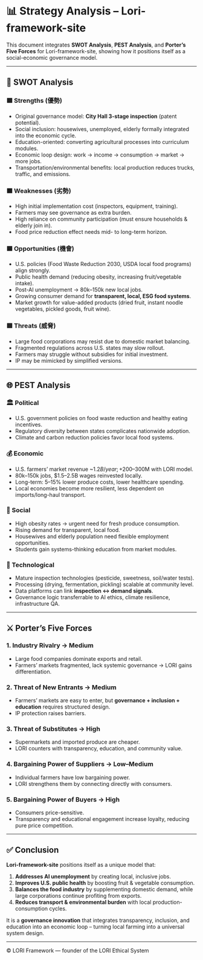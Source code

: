 # 📊 Strategy Analysis – Lori-framework-site

This document integrates **SWOT Analysis**, **PEST Analysis**, and **Porter’s Five Forces** for Lori-framework-site, showing how it positions itself as a social-economic governance model.

---

## 🔎 SWOT Analysis

### 🟩 Strengths (優勢)
- Original governance model: **City Hall 3-stage inspection** (patent potential).
- Social inclusion: housewives, unemployed, elderly formally integrated into the economic cycle.
- Education-oriented: converting agricultural processes into curriculum modules.
- Economic loop design: work → income → consumption → market → more jobs.
- Transportation/environmental benefits: local production reduces trucks, traffic, and emissions.

### 🟧 Weaknesses (劣勢)
- High initial implementation cost (inspectors, equipment, training).
- Farmers may see governance as extra burden.
- High reliance on community participation (must ensure households & elderly join in).
- Food price reduction effect needs mid- to long-term horizon.

### 🟦 Opportunities (機會)
- U.S. policies (Food Waste Reduction 2030, USDA local food programs) align strongly.
- Public health demand (reducing obesity, increasing fruit/vegetable intake).
- Post-AI unemployment → 80k–150k new local jobs.
- Growing consumer demand for **transparent, local, ESG food systems**.
- Market growth for value-added products (dried fruit, instant noodle vegetables, pickled goods, fruit wine).

### 🟥 Threats (威脅)
- Large food corporations may resist due to domestic market balancing.
- Fragmented regulations across U.S. states may slow rollout.
- Farmers may struggle without subsidies for initial investment.
- IP may be mimicked by simplified versions.

---

## 🌐 PEST Analysis

### 🏛️ Political
- U.S. government policies on food waste reduction and healthy eating incentives.  
- Regulatory diversity between states complicates nationwide adoption.  
- Climate and carbon reduction policies favor local food systems.  

### 💰 Economic
- U.S. farmers’ market revenue ~$1.2B/year; +$200–300M with LORI model.  
- 80k–150k jobs, $1.5–2.5B wages reinvested locally.  
- Long-term: 5–15% lower produce costs, lower healthcare spending.  
- Local economies become more resilient, less dependent on imports/long-haul transport.  

### 👥 Social
- High obesity rates → urgent need for fresh produce consumption.  
- Rising demand for transparent, local food.  
- Housewives and elderly population need flexible employment opportunities.  
- Students gain systems-thinking education from market modules.  

### 🔬 Technological
- Mature inspection technologies (pesticide, sweetness, soil/water tests).  
- Processing (drying, fermentation, pickling) scalable at community level.  
- Data platforms can link **inspection ↔ demand signals**.  
- Governance logic transferrable to AI ethics, climate resilience, infrastructure QA.  

---

## ⚔️ Porter’s Five Forces

### 1. Industry Rivalry → Medium
- Large food companies dominate exports and retail.  
- Farmers’ markets fragmented, lack systemic governance → LORI gains differentiation.  

### 2. Threat of New Entrants → Medium
- Farmers’ markets are easy to enter, but **governance + inclusion + education** requires structured design.  
- IP protection raises barriers.  

### 3. Threat of Substitutes → High
- Supermarkets and imported produce are cheaper.  
- LORI counters with transparency, education, and community value.  

### 4. Bargaining Power of Suppliers → Low–Medium
- Individual farmers have low bargaining power.  
- LORI strengthens them by connecting directly with consumers.  

### 5. Bargaining Power of Buyers → High
- Consumers price-sensitive.  
- Transparency and educational engagement increase loyalty, reducing pure price competition.  

---

## ✅ Conclusion

**Lori-framework-site** positions itself as a unique model that:  
1. **Addresses AI unemployment** by creating local, inclusive jobs.  
2. **Improves U.S. public health** by boosting fruit & vegetable consumption.  
3. **Balances the food industry** by supplementing domestic demand, while large corporations continue profiting from exports.  
4. **Reduces transport & environmental burden** with local production-consumption cycles.  

It is a **governance innovation** that integrates transparency, inclusion, and education into an economic loop – turning local farming into a universal system design.

---

© LORI Framework — founder of the LORI Ethical System
